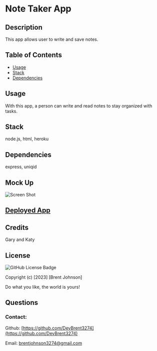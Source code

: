# Note Taker App

## Description
This app allows user to write and save notes.

## Table of Contents
- [Usage](#usage)
- [Stack](#stack)
- [Dependencies](#dependencies)

## Usage
With this app, a person can write and read notes to stay organized with tasks. 

## Stack
node.js, html, heroku 

## Dependencies
express, uniqid

## Mock Up
![Screen Shot](./assets/screenshot.png)

## [Deployed App](https://note-taker3274.herokuapp.com/notes)
## Credits

Gary and Katy

## License
![GitHub License Badge](https://shields.io/badge/license-MIT-green)

Copyright (c) [2023] [Brent Johnson]

Do what you like, the world is yours!

## Questions
### Contact:
Github: [https://github.com/DevBrent3274](https://github.com/DevBrent3274)

Email: <brentjohnson3274@gmail.com>